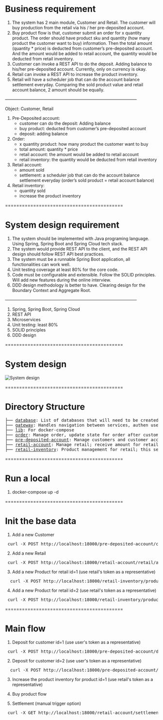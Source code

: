 
# Business requirement

1. The system has 2 main module, Customer and Retail. The customer will buy production from the retail via his / her pre-deposited account.
2. Buy product flow is that, customer submit an order for x quantity product. The order should have product sku and quantity (how many product the customer want to buy) information. Then the total amount (quantity * price) is deducted from customer’s pre-deposited account. And the amount would be added to retail account, the quantity would be deducted from retail inventory.
3. Customer can invoke a REST API to do the deposit. Adding balance to his/her pre-deposited account. Currently, only on currency is okay.
4. Retail can invoke a REST API to increase the product inventory.
5. Retail will have a scheduler job that can do the account balance settlement everyday. Comparing the sold product value and retail account balance, 2 amount should be equally.

———————————————————————————————

Object: Customer, Retail

1. Pre-Deposited account: 
    - customer can do the deposit: Adding balance
    - buy product: deducted from customer’s pre-deposited account
    - deposit: adding balance
2. Order: 
    -  x quantity product: how many product the customer want to buy
    - total amount: quantity * price
    - retail account: the amount would be added to retail account
    - retail inventory: the quantity would be deducted from retail inventory
3. Retail account: 
    - amount sold
    - settlement: a scheduler job that can do the account balance settlement everyday (order’s sold product = retail account balance)
4. Retail inventory: 
    - quantity sold
    - increase the product inventory

==========================================<br />
# System design requirement

1. The system should be implemented with Java programing language.  Using Spring, Spring Boot and Spring Cloud tech stack.
2. The system would provide REST API to the client, and the REST API design should follow REST API best practices.
3. The system must be a runnable Spring Boot application, all functionalities can work well.
4. Unit testing coverage at least 80% for the core code.
5. Code must be configurable and extensible. Follow the SOLID principles. Will add new features during the online interview.
6. DDD design methodology is better to have. Clearing design for the Boundary Context and Aggregate Root.

———————————————————————————————
1. Spring, Spring Boot, Spring Cloud
2. REST API
3. Microservices
4. Unit testing: least 80%
5. SOLID principles
6. DDD design

==========================================<br />
# System design
<div align="left">
<img alt="System design" src="https://i.ibb.co/7gj95Xs/system-design.png">
</div>

==========================================<br />
# Directory Structure
<pre>
├── <a href="./database">database</a>: List of databases that will need to be created
├── <a href="./gateway">gateway</a>: Handles navigation between services, authen user, auto-registration and healcheck
├── <a href="./lib">lib</a>: For docker-compose
├── <a href="./order">order</a>: Manage order, update state for order after customer successful payment
├── <a href="./pre-deposited-account">pre-deposited-account</a>: Manage customers and customer accounts; allow customers to deposit their accounts; pay for the order they just created
├── <a href="./retail-account">retail-account</a>: Manage retail; receive amount for retail after customer successful payment; daily settlement
├── <a href="./retail-inventory">retail-inventory</a>: Product management for retail; this service will initiate the flow buy product; retail can call to increase inventory
</pre>
==========================================<br />
# Run a local

1. docker-compose up -d

==========================================<br />
# Init the base data

1. Add a new Customer
<pre> curl -X POST http://localhost:18000/pre-deposited-account/customer/add -H "Content-Type: application/json" -H "Authorization: Bearer ab53273e-4521-11ed-b878-0242ac120002" -d "[{\"email\":\"an.nguyen4@gmail.com\",\"name\":\"Nguyen the An\",\"phone\":\"0984364164\",\"token\":\"ddd0993fe9dfccfd6d7054f60f4db4df580581a73e3587aa543b6f8a6838947a\"},{\"email\":\"manh.nguyen3@gmail.com\",\"name\":\"Nguyen Huu Manh\",\"phone\":\"0942563135\",\"token\":\"fbdb8f91044939a2fd4e90d5b3dcce5f857bf38aecef5ef2951c717cee1771b5\"}]"</pre> 
2. Add a new Retail
<pre> curl -X POST http://localhost:18000/retail-account/retail/add -H "Content-Type: application/json" -H "Authorization: Bearer ab53273e-4521-11ed-b878-0242ac120002" -d "[{\"email\":\"louis@gmail.com\",\"name\":\"louis vuitton\",\"phone\":\"0934541542\",\"token\":\"fb614f798424df7a50464ac8ec16a42d97e8633a474e4c4008cc191c7dbe4ee8\"},{\"email\":\"gucci@gmail.com\",\"name\":\"gucci\",\"phone\":\"0912432853\",\"token\":\"0735d1fa98d865f55f63892cf296207acd9e75a007f1689b4dc839bb8293cf50\"}]"</pre> 
3. Add a new Product for retail id=1 (use retail's token as a representative)
<pre>  curl -X POST http://localhost:18000/retail-inventory/product/add -H "Content-Type: application/json" -H "Authorization: Bearer fb614f798424df7a50464ac8ec16a42d97e8633a474e4c4008cc191c7dbe4ee8" -d "\[{\"description\":\"Danh cho nu sieu dep\",\"name\":\"Ao somi\",\"price\":39000,\"quantity\":10,\"retailId\":1},{\"description\":\"Danh cho cac sep\",\"name\":\"Quan au\",\"price\":120000,\"quantity\":10,\"retailId\":1}\]"</pre> 
4. Add a new Product for retail id=2 (use retail's token as a representative)
<pre> curl -X POST http://localhost:18000/retail-inventory/product/add -H "Content-Type: application/json" -H "Authorization: Bearer 0735d1fa98d865f55f63892cf296207acd9e75a007f1689b4dc839bb8293cf50" -d "\[{\"description\":\"Mua dong den roi\",\"name\":\"Mu len\",\"price\":50000,\"quantity\":5,\"retailId\":2},{\"description\":\"Chat dong len roi\",\"name\":\"Quan sit\",\"price\":10000,\"quantity\":40,\"retailId\":2}\]"</pre> 

==========================================<br />
# Main flow

1. Deposit for customer id=1 (use user's token as a representative)
<pre> curl -X POST http://localhost:18000/pre-deposited-account/deposit/add -H "Content-Type: application/json" -H "Authorization: Bearer ddd0993fe9dfccfd6d7054f60f4db4df580581a73e3587aa543b6f8a6838947a" -d "{\"value\":600000}" </pre> 
2. Deposit for customer id=2 (use user's token as a representative)
<pre>  curl -X POST http://localhost:18000/pre-deposited-account/deposit/add -H "Content-Type: application/json" -H "Authorization: Bearer fbdb8f91044939a2fd4e90d5b3dcce5f857bf38aecef5ef2951c717cee1771b5" -d "{\"value\":600000}"</pre> 
3. Increase the product inventory for product id=1 (use retail's token as a representative)

4. Buy product flow

5. Settlement (manual trigger option)
<pre> curl -X GET http://localhost:18000/retail-account/settlement/manual-trigger -H "Authorization: Bearer ab53273e-4521-11ed-b878-0242ac120002"</pre>

